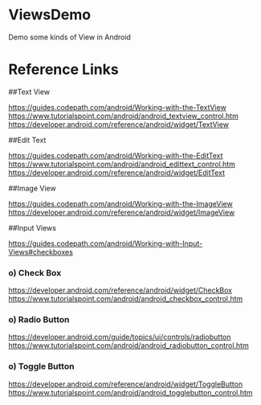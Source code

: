 # ViewsDemo
Demo some kinds of View in Android

# Reference Links

##Text View

https://guides.codepath.com/android/Working-with-the-TextView
https://www.tutorialspoint.com/android/android_textview_control.htm
https://developer.android.com/reference/android/widget/TextView

##Edit Text

https://guides.codepath.com/android/Working-with-the-EditText
https://www.tutorialspoint.com/android/android_edittext_control.htm
https://developer.android.com/reference/android/widget/EditText

##Image View

https://guides.codepath.com/android/Working-with-the-ImageView
https://developer.android.com/reference/android/widget/ImageView

##Input Views

https://guides.codepath.com/android/Working-with-Input-Views#checkboxes

### o) Check Box

https://developer.android.com/reference/android/widget/CheckBox
https://www.tutorialspoint.com/android/android_checkbox_control.htm

### o) Radio Button

https://developer.android.com/guide/topics/ui/controls/radiobutton
https://www.tutorialspoint.com/android/android_radiobutton_control.htm


### o) Toggle Button

https://developer.android.com/reference/android/widget/ToggleButton
https://www.tutorialspoint.com/android/android_togglebutton_control.htm
